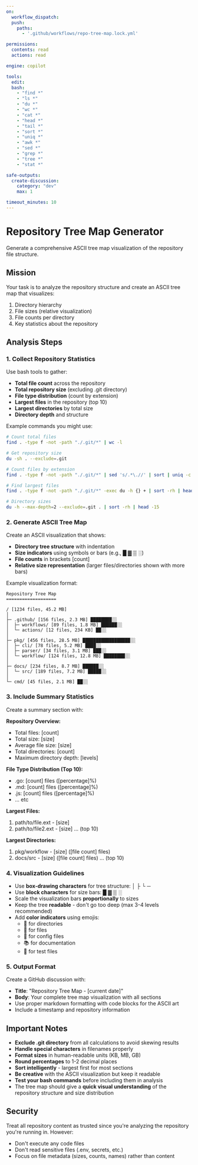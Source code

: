 ```yaml
---
on:
  workflow_dispatch:
  push:
    paths:
      - '.github/workflows/repo-tree-map.lock.yml'

permissions:
  contents: read
  actions: read

engine: copilot

tools:
  edit:
  bash:
    - "find *"
    - "ls *"
    - "du *"
    - "wc *"
    - "cat *"
    - "head *"
    - "tail *"
    - "sort *"
    - "uniq *"
    - "awk *"
    - "sed *"
    - "grep *"
    - "tree *"
    - "stat *"

safe-outputs:
  create-discussion:
    category: "dev"
    max: 1

timeout_minutes: 10
---
```


# Repository Tree Map Generator

Generate a comprehensive ASCII tree map visualization of the repository file structure.

## Mission

Your task is to analyze the repository structure and create an ASCII tree map that visualizes:
1. Directory hierarchy
2. File sizes (relative visualization)
3. File counts per directory
4. Key statistics about the repository

## Analysis Steps

### 1. Collect Repository Statistics

Use bash tools to gather:
- **Total file count** across the repository
- **Total repository size** (excluding .git directory)
- **File type distribution** (count by extension)
- **Largest files** in the repository (top 10)
- **Largest directories** by total size
- **Directory depth** and structure

Example commands you might use:
```bash
# Count total files
find . -type f -not -path "./.git/*" | wc -l

# Get repository size
du -sh . --exclude=.git

# Count files by extension
find . -type f -not -path "./.git/*" | sed 's/.*\.//' | sort | uniq -c | sort -rn | head -20

# Find largest files
find . -type f -not -path "./.git/*" -exec du -h {} + | sort -rh | head -10

# Directory sizes
du -h --max-depth=2 --exclude=.git . | sort -rh | head -15
```

### 2. Generate ASCII Tree Map

Create an ASCII visualization that shows:
- **Directory tree structure** with indentation
- **Size indicators** using symbols or bars (e.g., █ ▓ ▒ ░)
- **File counts** in brackets [count]
- **Relative size representation** (larger files/directories shown with more bars)

Example visualization format:
```
Repository Tree Map
===================

/ [1234 files, 45.2 MB]
│
├─ .github/ [156 files, 2.3 MB] ████████░░
│  ├─ workflows/ [89 files, 1.8 MB] ██████░░
│  └─ actions/ [12 files, 234 KB] ██░░
│
├─ pkg/ [456 files, 28.5 MB] ██████████████████░░
│  ├─ cli/ [78 files, 5.2 MB] ████░░
│  ├─ parser/ [34 files, 3.1 MB] ███░░
│  └─ workflow/ [124 files, 12.8 MB] ████████░░
│
├─ docs/ [234 files, 8.7 MB] ██████░░
│  └─ src/ [189 files, 7.2 MB] █████░░
│
└─ cmd/ [45 files, 2.1 MB] ██░░
```

### 3. Include Summary Statistics

Create a summary section with:

**Repository Overview:**
- Total files: [count]
- Total size: [size]
- Average file size: [size]
- Total directories: [count]
- Maximum directory depth: [levels]

**File Type Distribution (Top 10):**
- .go: [count] files ([percentage]%)
- .md: [count] files ([percentage]%)
- .js: [count] files ([percentage]%)
- ... etc

**Largest Files:**
1. path/to/file.ext - [size]
2. path/to/file2.ext - [size]
... (top 10)

**Largest Directories:**
1. pkg/workflow - [size] ([file count] files)
2. docs/src - [size] ([file count] files)
... (top 10)

### 4. Visualization Guidelines

- Use **box-drawing characters** for tree structure: │ ├ └ ─
- Use **block characters** for size bars: █ ▓ ▒ ░
- Scale the visualization bars **proportionally** to sizes
- Keep the tree **readable** - don't go too deep (max 3-4 levels recommended)
- Add **color indicators** using emojis:
  - 📁 for directories
  - 📄 for files
  - 🔧 for config files
  - 📚 for documentation
  - 🧪 for test files

### 5. Output Format

Create a GitHub discussion with:
- **Title**: "Repository Tree Map - [current date]"
- **Body**: Your complete tree map visualization with all sections
- Use proper markdown formatting with code blocks for the ASCII art
- Include a timestamp and repository information

## Important Notes

- **Exclude .git directory** from all calculations to avoid skewing results
- **Handle special characters** in filenames properly
- **Format sizes** in human-readable units (KB, MB, GB)
- **Round percentages** to 1-2 decimal places
- **Sort intelligently** - largest first for most sections
- **Be creative** with the ASCII visualization but keep it readable
- **Test your bash commands** before including them in analysis
- The tree map should give a **quick visual understanding** of the repository structure and size distribution

## Security

Treat all repository content as trusted since you're analyzing the repository you're running in. However:
- Don't execute any code files
- Don't read sensitive files (.env, secrets, etc.)
- Focus on file metadata (sizes, counts, names) rather than content
